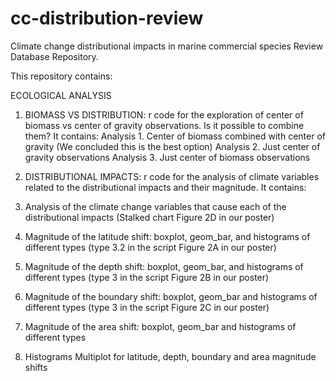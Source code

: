 # cc-distribution-review

Climate change distributional impacts in marine commercial species Review Database Repository.

This repository contains:

ECOLOGICAL ANALYSIS

1. BIOMASS VS DISTRIBUTION: 
r code for the exploration of center of biomass vs center of gravity observations. Is it possible to combine them? 
It contains:
Analysis 1. Center of biomass combined with center of gravity (We concluded this is the best option)
Analysis 2. Just center of gravity observations 
Analysis 3. Just center of biomass observations

2. DISTRIBUTIONAL IMPACTS: 
r code for the analysis of climate variables related to the distributional impacts and their magnitude.
It contains:
1. Analysis of the climate change variables that cause each of the distributional impacts (Stalked chart Figure 2D in our poster)
2. Magnitude of the latitude shift: boxplot, geom_bar, and histograms of different types (type 3.2 in the script Figure 2A in our poster)
3. Magnitude of the depth shift: boxplot, geom_bar, and histograms of different types (type 3 in the script Figure 2B in our poster)
4. Magnitude of the boundary shift: boxplot, geom_bar and histograms of different types (type 3 in the script Figure 2C in our poster)
5. Magnitude of the area shift: boxplot, geom_bar and histograms of different types
6. Histograms Multiplot for latitude, depth, boundary and area magnitude shifts
